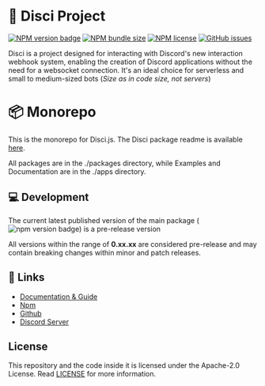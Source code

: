 # 🎨 Disci Project

[![NPM version badge](https://img.shields.io/npm/v/disci)](https://www.npmjs.com/package/disci)
[![NPM bundle size](hhttps://deno.bundlejs.com/badge?q=disci)](https://bundlejs.com/?q=disci)
[![NPM license](https://img.shields.io/npm/l/disci)](https://www.npmjs.com/package/disci)
[![GitHub issues](https://img.shields.io/github/issues/typicalninja/disci)](https://github.com/typicalninja/disci/issues)

Disci is a project designed for interacting with Discord's new interaction webhook system, enabling the creation of Discord applications without the need for a websocket connection. It's an ideal choice for serverless and small to medium-sized bots (*Size as in code size, not servers*)

# 📦 Monorepo

This is the monorepo for Disci.js. The Disci package readme is available [here](./packages/disci/readme.md).

All packages are in the ./packages directory, while Examples and Documentation are in the ./apps directory.
## 💻 Development

The current latest published version of the main package (![npm version badge](https://img.shields.io/npm/v/disci)) is a pre-release version

All versions within the range of **0.xx.xx** are considered pre-release and may contain breaking changes within minor and patch releases.

## 🔗 Links

* [Documentation & Guide](https://dev--disci.netlify.app/)
* [Npm](https://www.npmjs.com/package/disci)
* [Github](https://github.com/typicalninja/disci)
* [Discord Server](https://discord.gg/ynwckXS9T2)

## License

This repository and the code inside it is licensed under the Apache-2.0 License. Read [LICENSE](https://github.com/typicalninja/disci/blob/master/LICENSE) for more information.